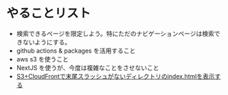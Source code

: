 # やることリスト
- 検索できるページを限定しよう。特にただのナビゲーションページは検索できないようにする。
- github actions & packages を活用すること
- aws s3 を使うこと
- NextJS を使うが、今度は複雑なことをさせないこと
- [S3+CloudFrontで末尾スラッシュがないディレクトリのindex.htmlを表示する](https://higelog.brassworks.jp/2955)
